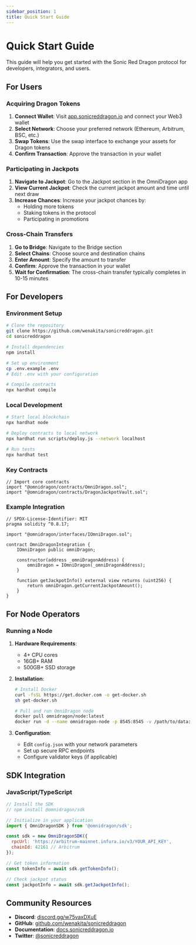 ```yaml
---
sidebar_position: 1
title: Quick Start Guide
---
```


# Quick Start Guide

This guide will help you get started with the Sonic Red Dragon protocol for developers, integrators, and users.

## For Users

### Acquiring Dragon Tokens

1. **Connect Wallet**: Visit [app.sonicreddragon.io](https://app.sonicreddragon.io) and connect your Web3 wallet
2. **Select Network**: Choose your preferred network (Ethereum, Arbitrum, BSC, etc.)
3. **Swap Tokens**: Use the swap interface to exchange your assets for Dragon tokens
4. **Confirm Transaction**: Approve the transaction in your wallet

### Participating in Jackpots

1. **Navigate to Jackpot**: Go to the Jackpot section in the OmniDragon app
2. **View Current Jackpot**: Check the current jackpot amount and time until next draw
3. **Increase Chances**: Increase your jackpot chances by:
   - Holding more tokens
   - Staking tokens in the protocol
   - Participating in promotions

### Cross-Chain Transfers

1. **Go to Bridge**: Navigate to the Bridge section
2. **Select Chains**: Choose source and destination chains
3. **Enter Amount**: Specify the amount to transfer
4. **Confirm**: Approve the transaction in your wallet
5. **Wait for Confirmation**: The cross-chain transfer typically completes in 10-15 minutes

## For Developers

### Environment Setup

```bash
# Clone the repository
git clone https://github.com/wenakita/sonicreddragon.git
cd sonicreddragon

# Install dependencies
npm install

# Set up environment
cp .env.example .env
# Edit .env with your configuration

# Compile contracts
npx hardhat compile
```

### Local Development

```bash
# Start local blockchain
npx hardhat node

# Deploy contracts to local network
npx hardhat run scripts/deploy.js --network localhost

# Run tests
npx hardhat test
```

### Key Contracts

```solidity
// Import core contracts
import "@omnidragon/contracts/OmniDragon.sol";
import "@omnidragon/contracts/DragonJackpotVault.sol";
```

### Example Integration

```solidity
// SPDX-License-Identifier: MIT
pragma solidity ^0.8.17;

import "@omnidragon/interfaces/IOmniDragon.sol";

contract OmniDragonIntegration {
    IOmniDragon public omniDragon;
    
    constructor(address _omniDragonAddress) {
        omniDragon = IOmniDragon(_omniDragonAddress);
    }
    
    function getJackpotInfo() external view returns (uint256) {
        return omniDragon.getCurrentJackpotAmount();
    }
}
```

## For Node Operators

### Running a Node

1. **Hardware Requirements**:
   - 4+ CPU cores
   - 16GB+ RAM
   - 500GB+ SSD storage
   
2. **Installation**:
   ```bash
   # Install Docker
   curl -fsSL https://get.docker.com -o get-docker.sh
   sh get-docker.sh
   
   # Pull and run OmniDragon node
   docker pull omnidragon/node:latest
   docker run -d --name omnidragon-node -p 8545:8545 -v /path/to/data:/data omnidragon/node:latest
   ```

3. **Configuration**:
   - Edit `config.json` with your network parameters
   - Set up secure RPC endpoints
   - Configure validator keys (if applicable)

## SDK Integration

### JavaScript/TypeScript

```javascript
// Install the SDK
// npm install @omnidragon/sdk

// Initialize in your application
import { OmniDragonSDK } from '@omnidragon/sdk';

const sdk = new OmniDragonSDK({
  rpcUrl: 'https://arbitrum-mainnet.infura.io/v3/YOUR_API_KEY',
  chainId: 42161 // Arbitrum
});

// Get token information
const tokenInfo = await sdk.getTokenInfo();

// Check jackpot status
const jackpotInfo = await sdk.getJackpotInfo();
```

## Community Resources

- **Discord**: [discord.gg/w75vaxDXuE](https://discord.gg/w75vaxDXuE)
- **GitHub**: [github.com/wenakita/sonicreddragon](https://github.com/wenakita/sonicreddragon)
- **Documentation**: [docs.sonicreddragon.io](https://docs.sonicreddragon.io)
- **Twitter**: [@sonicreddragon](https://twitter.com/sonicreddragon)
